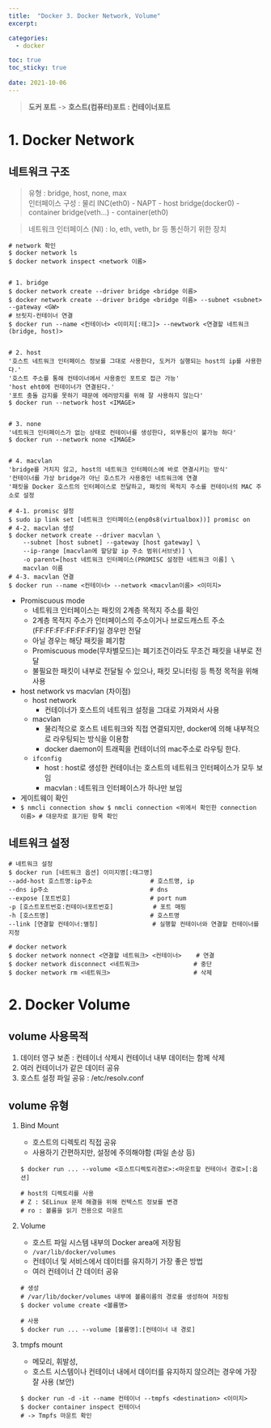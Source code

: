 ```yaml
---
title:  "Docker 3. Docker Network, Volume"
excerpt:

categories:
  - docker

toc: true
toc_sticky: true
 
date: 2021-10-06
---
```


> **도커 포트** -> **호스트(컴퓨터)포트 : 컨테이너포트** 

# 1\. Docker Network

## 네트워크 구조

> 유형 : bridge, host, none, max  
> 인터페이스 구성 : 물리 INC(eth0) - NAPT - host bridge(docker0) - container bridge(veth...) - container(eth0)

> 네트워크 인터페이스 (NI) : lo, eth, veth, br 등 통신하기 위한 장치

```shell
# network 확인
$ docker network ls
$ docker network inspect <network 이름>


# 1. bridge
$ docker network create --driver bridge <bridge 이름>
$ docker network create --driver bridge <bridge 이름> --subnet <subnet> --gateway <GW>
# 브릿지-컨테이너 연결
$ docker run --name <컨테이너> <이미지[:태그]> --newtwork <연결할 네트워크(bridge, host)>


# 2. host
'호스트 네트워크 인터페이스 정보를 그대로 사용한다, 도커가 실행되는 host의 ip를 사용한다.'
'호스트 주소를 통해 컨테이너에서 사용중인 포트로 접근 가능'
'host eht0에 컨테이너가 연결된다.'
'포트 충돌 감지를 못하기 때문에 에러방지를 위해 잘 사용하지 않는다'
$ docker run --network host <IMAGE>


# 3. none
'네트워크 인터페이스가 없는 상태로 컨테이너를 생성한다, 외부통신이 불가능 하다'
$ docker run --network none <IMAGE>


# 4. macvlan
'bridge를 거치지 않고, host의 네트워크 인터페이스에 바로 연결시키는 방식'
'컨테이너를 가상 bridge가 아닌 호스트가 사용중인 네트워크에 연결
'패킷을 Docker 호스트의 인터페이스로 전달하고, 패킷의 목적지 주소를 컨테이너의 MAC 주소로 설정

# 4-1. promisc 설정
$ sudo ip link set [네트워크 인터페이스(enp0s8(virtualbox))] promisc on
# 4-2. macvlan 생성
$ docker network create --driver macvlan \
    --subnet [host subnet] --gateway [host gateway] \
    --ip-range [macvlan에 할당할 ip 주소 범위(서브넷)] \
    -o parent=[host 네트워크 인터페이스(PROMISC 설정한 네트워크 이름] \
    macvlan 이름
# 4-3. macvlan 연결
$ docker run --name <컨테이너> --network <macvlan이름> <이미지>
```

-   Promiscuous mode
    -   네트워크 인터페이스는 패킷의 2계층 목적지 주소를 확인
    -   2계층 목적지 주소가 인터페이스의 주소이거나 브로드캐스트 주소(FF:FF:FF:FF:FF:FF)일 경우만 전달
    -   아닐 경우는 해당 패킷을 폐기함
    -   Promiscuous mode(무차별모드)는 폐기조건이라도 무조건 패킷을 내부로 전달
    -   불필요한 패킷이 내부로 전달될 수 있으나, 패킷 모니터링 등 특정 목적을 위해 사용
-   host network vs macvlan (차이점)
    -   host network
        -   컨테이너가 호스트의 네트워크 설정을 그대로 가져와서 사용
    -   macvlan
        -   물리적으로 호스트 네트워크와 직접 연결되지만, docker에 의해 내부적으로 라우팅되는 방식을 이용함
        -   docker daemon이 트래픽을 컨테이너의 mac주소로 라우팅 한다.
    -   `ifconfig`
        -   host : host로 생성한 컨테이너는 호스트의 네트워크 인터페이스가 모두 보임
        -   macvlan : 네트워크 인터페이스가 하나만 보임
-   게이트웨이 확인
-   `$ nmcli connection show $ nmcli connection <위에서 확인한 connection 이름> # 대문자로 표기된 항목 확인`

## 네트워크 설정

```shell
# 네트워크 설정
$ docker run [네트워크 옵션] 이미지명[:태그명] 
--add-host 호스트명:ip주소                # 호스트명, ip 
--dns ip주소                            # dns
--expose [포트번호]                      # port num
-p [호스트포트번호:컨테이너포트번호]           # 포트 매핑
-h [호스트명]                            # 호스트명
--link [연결할 컨테이너:별칭]               # 실행할 컨테이너와 연결할 컨테이너를 지정

# docker network
$ docker network nonnect <연결할 네트워크> <컨테이너>    # 연결
$ docker network disconnect <네트워크>               # 중단
$ docker network rm <네트워크>                       # 삭제
```

# 2\. Docker Volume

## volume 사용목적

1.  데이터 영구 보존 : 컨테이너 삭제시 컨테이너 내부 데이터는 함께 삭제
2.  여러 컨테이너가 같은 데이터 공유
3.  호스트 설정 파일 공유 : /etc/resolv.conf

## volume 유형

1.  Bind Mount
    
    -   호스트의 디렉토리 직접 공유
    -   사용하기 간편하지만, 설정에 주의해야함 (파일 손상 등)
    
    ```shell
    $ docker run ... --volume <호스트디렉토리경로>:<마운트할 컨테이너 경로>[:옵션]
    
    # host의 디렉토리를 사용
    # Z : SELinux 문제 해결을 위해 컨텍스트 정보를 변경
    # ro : 볼륨을 읽기 전용으로 마운트
    ```
    
2.  Volume
    
    -   호스트 파일 시스템 내부의 Docker area에 저장됨
    -   `/var/lib/docker/volumes`
    -   컨테이너 및 서비스에서 데이터를 유지하기 가장 좋은 방법
    -   여러 컨테이너 간 데이터 공유
    
    ```shell
    # 생성
    # /var/lib/docker/volumes 내부에 볼륨이름의 경로를 생성하여 저장됨
    $ docker volume create <볼륨명>
    
    # 사용
    $ docker run ... --volume [볼륨명]:[컨테이너 내 경로]
    ```
    
3.  tmpfs mount
    
    -   메모리, 휘발성,
    -   호스트 시스템이나 컨테이너 내에서 데이터를 유지하지 않으려는 경우에 가장 잘 사용 (보안)
    
    ```shell
    $ docker run -d -it --name 컨테이너 --tmpfs <destination> <이미지>
    $ docker container inspect 컨테이너 
    # -> Tmpfs 마운트 확인
    ```